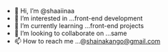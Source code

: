 - 👋 Hi, I’m @shaaiinaa
- 👀 I’m interested in ...front-end development
- 🌱 I’m currently learning ...front-end projects
- 💞️ I’m looking to collaborate on ...same
- 📫 How to reach me ...@shainakango@gmail.com

<!---
shaaiinaa/shaaiinaa is a ✨ special ✨ repository because its `README.md` (this file) appears on your GitHub profile.
You can click the Preview link to take a look at your changes.
--->
